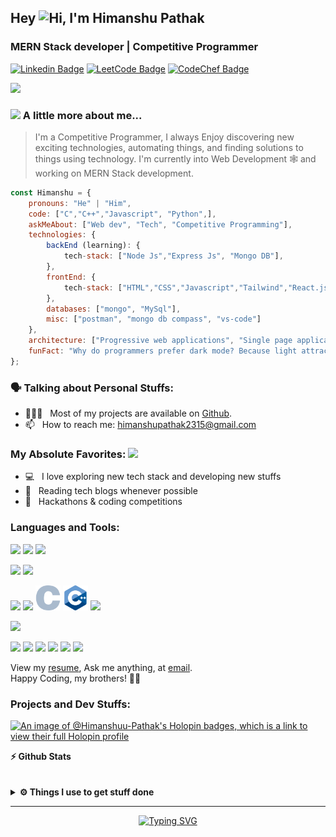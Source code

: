 ## Hey <img alt="Hi" src="./Hi.gif" width="30px" height="30px" />, I'm Himanshu Pathak 
 ### MERN Stack developer | Competitive Programmer
 [![Linkedin Badge](https://img.shields.io/badge/LinkedIn-0077B5?style=for-the-badge&logo=linkedin&logoColor=white)](https://www.linkedin.com/in/himanshu-pathak-51701032b/)
[![LeetCode Badge](https://img.shields.io/badge/-LeetCode-FFA116?style=for-the-badge&logo=LeetCode&logoColor=black)](https://leetcode.com/himanshu_1256/)
[![CodeChef Badge](https://img.shields.io/badge/Codechef-%23B92B27.svg?&style=for-the-badge&logo=Codechef&logoColor=white)](https://www.codechef.com/users/himanshu_1523)



 ![](https://komarev.com/ghpvc/?username=Himanshuu-Pathak&label=Profile%20views&color=0e75b6&style=flat-square) &nbsp;
### <img src="https://media.giphy.com/media/VgCDAzcKvsR6OM0uWg/giphy.gif" width="50"> A little more about me... 
> I'm a Competitive Programmer, I always Enjoy discovering new exciting technologies, automating things, and finding solutions to things using technology. I'm currently into Web Development 🕸️ and working on MERN Stack development.
 
```javascript
const Himanshu = {
    pronouns: "He" | "Him",
    code: ["C","C++","Javascript", "Python",],
    askMeAbout: ["Web dev", "Tech", "Competitive Programming"],
    technologies: {
        backEnd (learning): {
            tech-stack: ["Node Js","Express Js", "Mongo DB"],
        },
        frontEnd: {
            tech-stack: ["HTML","CSS","Javascript","Tailwind","React.js"]
        },
        databases: ["mongo", "MySql"],
        misc: ["postman", "mongo db compass", "vs-code"]
    },
    architecture: ["Progressive web applications", "Single page applications"],
    funFact: "Why do programmers prefer dark mode? Because light attracts bugs!"
};
```




### 🗣 Talking about Personal Stuffs:


- 👨🏻‍💻 &nbsp; Most of my projects are available on [Github](https://github.com/Himanshuu-Pathak).
- 📫 &nbsp; How to reach me: himanshupathak2315@gmail.com


### My Absolute Favorites: <img src="https://media.giphy.com/media/mGcNjsfWAjY5AEZNw6/giphy.gif" width="40">

- 💻 &nbsp; I love exploring new tech stack and developing new stuffs
- 📰 &nbsp; Reading tech blogs whenever possible
- 🍕 &nbsp; Hackathons & coding competitions

### Languages and Tools:
<code><img width="4%" src="https://www.vectorlogo.zone/logos/expressjs/expressjs-icon.svg"></code>
<code><img width="4%" src="https://www.vectorlogo.zone/logos/nodejs/nodejs-icon.svg"></code>
<code><img width="4%" src="https://www.vectorlogo.zone/logos/reactjs/reactjs-icon.svg"></code>


<code><img width="4%" src="https://www.vectorlogo.zone/logos/nodemonio/nodemonio-icon.svg"></code>
<code><img width="4%" src="https://www.vectorlogo.zone/logos/getpostman/getpostman-icon.svg"></code>

<code><img width="4%" src="https://www.vectorlogo.zone/logos/mongodb/mongodb-icon.svg"></code>
<code><img width="4%" src="https://www.vectorlogo.zone/logos/github/github-tile.svg"></code>
<code><img src="https://raw.githubusercontent.com/devicons/devicon/master/icons/c/c-original.svg" alt="c" width="40" height="40"/></code>
<code><img src="https://raw.githubusercontent.com/devicons/devicon/master/icons/cplusplus/cplusplus-original.svg" alt="cplusplus" width="40" height="40"/></code>
<code><img width="4%" src="https://www.vectorlogo.zone/logos/visualstudio_code/visualstudio_code-icon.svg"></code>

<code><img width="4%" src="https://www.vectorlogo.zone/logos/python/python-icon.svg"></code>

<code><img width="4%" src="https://www.vectorlogo.zone/logos/w3_html5/w3_html5-icon.svg"></code>
<code><img width="4%" src="https://www.vectorlogo.zone/logos/w3_css/w3_css-icon.svg"></code>
<code><img width="4%" src="https://www.vectorlogo.zone/logos/kaggle/kaggle-icon.svg"></code>
<code><img width="4%" src="https://www.vectorlogo.zone/logos/usepanda/usepanda-icon.svg"></code>
<code><img width="4%" src="https://www.vectorlogo.zone/logos/tailwindcss/tailwindcss-icon.svg"></code>
<code><img width="4%" src="https://www.vectorlogo.zone/logos/javascript/javascript-icon.svg"></code>








View my [resume](https://drive.google.com/file/d/1vsk3c7ZLzDdMH4UhTCdgeMBYtZHvkm3u/view?usp=drivesdk),
Ask me anything, at [email](mailto:himanshupathak2315@gmail.com).
<br>
Happy Coding, my brothers! 💪🏽 <br>
### Projects and Dev Stuffs:
[![An image of @Himanshuu-Pathak's Holopin badges, which is a link to view their full Holopin profile](https://holopin.me/Himanshuu-Pathak)](https://holopin.io/@Himanshuu-Pathak)
 <summary><b>⚡ Github Stats</b></summary>
 <br></br>

 



<details>	
  <br />
  <summary><b>⚙️ Things I use to get stuff done</b></summary>
  	<ul>
  	  <li><b>OS:</b> Windows / Linux</li>
  	  <li><b>Browser: </b> Chrome / Windows Edge</li>
	  <li><b>Code Editor:</b> Visual Studio Code</li>
	  <li><b>To Stay Updated:</b> Dev.to, Medium and Tech YouTube Channels</li>
	</ul>
</details>

---

<div align="center">

[![Typing SVG](https://readme-typing-svg.demolab.com?font=Shadows+Into+Light&pause=1000&color=F7F7F7&width=900&height=95&lines=Thank+you+for+reading%2C+Share+your+%E2%9D%A4%EF%B8%8F+by+starring+some+of+the+repositories+%F0%9F%8C%9F)](https://git.io/typing-svg)
